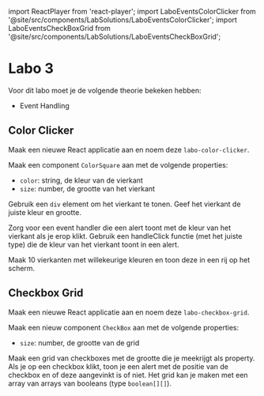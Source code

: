 import ReactPlayer from 'react-player';
import LaboEventsColorClicker from '@site/src/components/LabSolutions/LaboEventsColorClicker';
import LaboEventsCheckBoxGrid from '@site/src/components/LabSolutions/LaboEventsCheckBoxGrid';

# Labo 3

Voor dit labo moet je de volgende theorie bekeken hebben:
- Event Handling

## Color Clicker

Maak een nieuwe React applicatie aan en noem deze `labo-color-clicker`.

Maak een component `ColorSquare` aan met de volgende properties:
- `color`: string, de kleur van de vierkant
- `size`: number, de grootte van het vierkant

Gebruik een `div` element om het vierkant te tonen. Geef het vierkant de juiste kleur en grootte.

Zorg voor een event handler die een alert toont met de kleur van het vierkant als je erop klikt. Gebruik een handleClick functie (met het juiste type) die de kleur van het vierkant toont in een alert.

Maak 10 vierkanten met willekeurige kleuren en toon deze in een rij op het scherm.

<LaboEventsColorClicker/>

## Checkbox Grid

Maak een nieuwe React applicatie aan en noem deze `labo-checkbox-grid`.

Maak een nieuw component `CheckBox` aan met de volgende properties:
- `size`: number, de grootte van de grid

Maak een grid van checkboxes met de grootte die je meekrijgt als property. Als je op een checkbox klikt, toon je een alert met de positie van de checkbox en of deze aangevinkt is of niet. Het grid kan je maken met een array van arrays van booleans (type `boolean[][]`). 

<LaboEventsCheckBoxGrid/>

